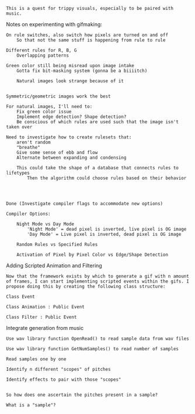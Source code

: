     This is a quest for trippy visuals, especially to be paired with music.




Notes on experimenting with gifmaking:

    On rule switches, also switch how pixels are turned on and off
        So that not the same stuff is happening from rule to rule

    Different rules for R, B, G
        Overlapping patterns

    Green color still being misread upon image intake
        Gotta fix bit-masking system (gonna be a biiiitch)

        Natural images look strange because of it

        
    Symmetric/geometric images work the best

    For natural images, I'll need to:
        Fix green color issue
        Implement edge detection? Shape detection?
        Be conscious of which rules are used such that the image isn't taken over

    Need to investigate how to create rulesets that:
        aren't random
        "breathe"
        Give some sense of ebb and flow
        Alternate between expanding and condensing

        This could take the shape of a database that connects rules to lifetypes
            Then the algorithm could choose rules based on their behavior




    Done (Investigate compiler flags to accommodate new options)

    Compiler Options:

        Night Mode vs Day Mode
            'Night Mode' = dead pixel is inverted, live pixel is OG image
            'Day Mode' = Live pixel is inverted, dead pixel is OG image

        Random Rules vs Specified Rules

        Activation of Pixel by Pixel Color vs Edge/Shape Detection



Adding Scripted Animation and Filtering

    Now that the framework exists by which to generate a gif with n amount of frames, I can start implementing scripted events within the gifs. I propose doing this by creating the following class structure:

    Class Event

    Class Animation : Public Event

    Class Filter : Public Event
        





Integrate generation from music

    Use wav library function OpenRead() to read sample data from wav files

    Use wav library function GetNumSamples() to read number of samples

    Read samples one by one

    Identify n different "scopes" of pitches

    Identify effects to pair with those "scopes"


    So how does one ascertain the pitches present in a sample?

    What is a "sample"?

        

